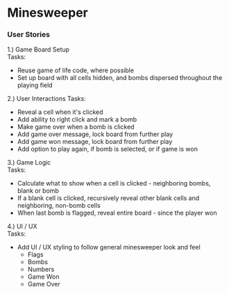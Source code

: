 # Minesweeper

### User Stories

1.) Game Board Setup  
Tasks:  
 - Reuse game of life code, where possible  
 - Set up board with all cells hidden, and bombs dispersed throughout the playing field  

2.) User Interactions
Tasks:  
 - Reveal a cell when it's clicked  
 - Add ability to right click and mark a bomb  
 - Make game over when a bomb is clicked  
 - Add game over message, lock board from further play  
 - Add game won message, lock board from further play  
 - Add option to play again, if bomb is selected, or if game is won  

3.) Game Logic  
Tasks:  
 - Calculate what to show when a cell is clicked - neighboring bombs, blank or bomb  
 - If a blank cell is clicked, recursively reveal other blank cells and neighboring, non-bomb cells  
 - When last bomb is flagged, reveal entire board - since the player won  

4.) UI / UX  
Tasks:  
 - Add UI / UX styling to follow general minesweeper look and feel  
    - Flags  
    - Bombs  
    - Numbers  
    - Game Won
    - Game Over  
